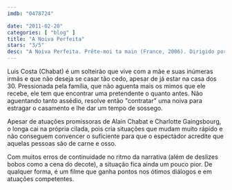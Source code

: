 ```yaml
---
imdb: "0478724"

date: "2011-02-20"
categories: [ "blog" ]
title: "A Noiva Perfeita"
stars: "3/5"
desc: "A Noiva Perfeita. Prête-moi ta main (France, 2006). Dirigido por Eric Lartigau. Escrito por Alain Chabat, Philippe Mechelen, Laurent Tirard, Grégoire Vigneron, Laurent Zeitoun. Com Alain Chabat, Charlotte Gainsbourg, Bernadette Lafont, Wladimir Yordanoff, Grégoire Oestermann, Véronique Barrault, Marie-Armelle Deguy, Katia Lewkowicz, Louise Monot."
---
```

Luis Costa (Chabat) é um solteirão que vive com a mãe e suas inúmeras irmãs e que não deseja se casar tão cedo, apesar de já estar na casa dos 30. Pressionada pela família, que não aguenta mais os mimos que ele recebe, ele tem que encontrar uma pretendente o quanto antes. Não aguentando tanto assédio, resolve então "contratar" uma noiva para estragar o casamento e lhe dar um tempo de sossego.

Apesar de atuações promissoras de Alain Chabat e Charlotte Gaingsbourg, o longa cai na própria cilada, pois cria situações que mudam muito rápido e não conseguem convencer o suficiente para que o espectador acredite que aquelas pessoas são de carne e osso.

Com muitos erros de continuidade no ritmo da narrativa (além de deslizes bobos como a cena do decote), a situação fica ainda um pouco pior. De qualquer forma, é um filme que ganha pontos nos ótimos diálogos e em atuações competentes.
